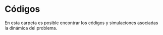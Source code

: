 # Códigos

En esta carpeta es posible encontrar los códigos y simulaciones asociadas la dinámica del problema.

